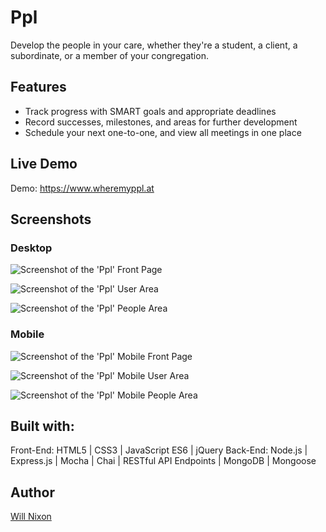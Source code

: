 Ppl
=================
Develop the people in your care, whether they're a student, a client, a subordinate, or a member of your congregation.


Features
--------

* Track progress with SMART goals and appropriate deadlines
* Record successes, milestones, and areas for further development
* Schedule your next one-to-one, and view all meetings in one place


Live Demo
---------

Demo: https://www.wheremyppl.at


Screenshots
-----------

### Desktop
![Screenshot of the 'Ppl' Front Page](/images/front-page.png)

![Screenshot of the 'Ppl' User Area](/images/map.png)

![Screenshot of the 'Ppl' People Area](/images/results.png)


### Mobile
![Screenshot of the 'Ppl' Mobile Front Page](/images/front-page.png)

![Screenshot of the 'Ppl' Mobile User Area](/images/map.png)

![Screenshot of the 'Ppl' Mobile People Area](/images/results.png)


Built with:
-----------

Front-End: HTML5 | CSS3 | JavaScript ES6 | jQuery
Back-End: Node.js | Express.js | Mocha | Chai | RESTful API Endpoints | MongoDB | Mongoose


Author
------

[Will Nixon](https://www.devnx.io)

